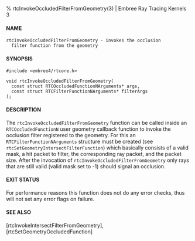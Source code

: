 % rtcInvokeOccludedFilterFromGeometry(3) | Embree Ray Tracing Kernels 3

#### NAME

    rtcInvokeOccludedFilterFromGeometry - invokes the occlusion
      filter function from the geometry

#### SYNOPSIS

    #include <embree4/rtcore.h>

    void rtcInvokeOccludedFilterFromGeometry(
      const struct RTCOccludedFunctionNArguments* args,
      const struct RTCFilterFunctionNArguments* filterArgs
    );

#### DESCRIPTION

The `rtcInvokeOccludedFilterFromGeometry` function can be called
inside an `RTCOccludedFunctionN` user geometry callback function to
invoke the occlusion filter registered to the geometry. For this an
`RTCFilterFunctionNArguments` structure must be created (see
`rtcSetGeometryIntersectFilterFunction`) which basically consists of a
valid mask, a hit packet to filter, the corresponding ray packet, and
the packet size. After the invocation of
`rtcInvokeOccludedFilterFromGeometry` only rays that are still valid
(valid mask set to -1) should signal an occlusion.

#### EXIT STATUS

For performance reasons this function does not do any error checks,
thus will not set any error flags on failure.

#### SEE ALSO

[rtcInvokeIntersectFilterFromGeometry], [rtcSetGeometryOccludedFunction]

